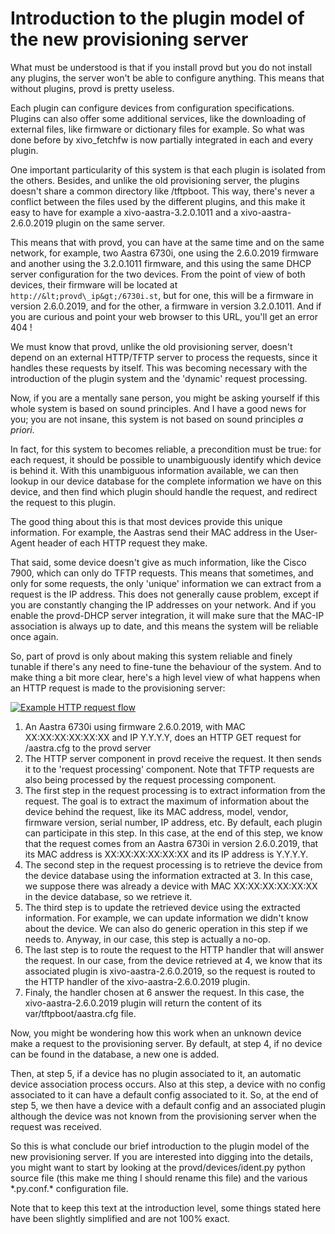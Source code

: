 Introduction to the plugin model of the new provisioning server
===============================================================

What must be understood is that if you install provd but you do not
install any plugins, the server won't be able to configure anything.
This means that without plugins, provd is pretty useless.

Each plugin can configure devices from configuration specifications.
Plugins can also offer some additional services, like the downloading of
external files, like firmware or dictionary files for example. So what
was done before by xivo\_fetchfw is now partially integrated in each and
every plugin.

One important particularity of this system is that each plugin is
isolated from the others. Besides, and unlike the old provisioning
server, the plugins doesn't share a common directory like /tftpboot.
This way, there's never a conflict between the files used by the
different plugins, and this make it easy to have for example a
xivo-aastra-3.2.0.1011 and a xivo-aastra-2.6.0.2019 plugin on the same
server.

This means that with provd, you can have at the same time and on the
same network, for example, two Aastra 6730i, one using the 2.6.0.2019
firmware and another using the 3.2.0.1011 firmware, and this using the
same DHCP server configuration for the two devices. From the point of
view of both devices, their firmware will be located at
`http://&lt;provd\_ip&gt;/6730i.st`, but for one, this will be a firmware
in version 2.6.0.2019, and for the other, a firmware in version
3.2.0.1011. And if you are curious and point your web browser to this
URL, you'll get an error 404 !

We must know that provd, unlike the old provisioning server, doesn't
depend on an external HTTP/TFTP server to process the requests, since it
handles these requests by itself. This was becoming necessary with the
introduction of the plugin system and the 'dynamic' request processing.

Now, if you are a mentally sane person, you might be asking yourself if
this whole system is based on sound principles. And I have a good news
for you; you are not insane, this system is not based on sound
principles *a priori*.

In fact, for this system to becomes reliable, a precondition must be
true: for each request, it should be possible to unambiguously identify
which device is behind it. With this unambiguous information available,
we can then lookup in our device database for the complete information
we have on this device, and then find which plugin should handle the
request, and redirect the request to this plugin.

The good thing about this is that most devices provide this unique
information. For example, the Aastras send their MAC address in the
User-Agent header of each HTTP request they make.

That said, some device doesn't give as much information, like the Cisco
7900, which can only do TFTP requests. This means that sometimes, and
only for some requests, the only 'unique' information we can extract
from a request is the IP address. This does not generally cause problem,
except if you are constantly changing the IP addresses on your network.
And if you enable the provd-DHCP server integration, it will make sure
that the MAC-IP association is always up to date, and this means the
system will be reliable once again.

So, part of provd is only about making this system reliable and finely
tunable if there's any need to fine-tune the behaviour of the system.
And to make thing a bit more clear, here's a high level view of what
happens when an HTTP request is made to the provisioning server:

[![Example HTTP request
flow](/images/blog/provd/.provd-http-request-flow_m.jpg "Example HTTP request flow, avr. 2011")](/images/blog/provd/provd-http-request-flow.png "Example HTTP request flow")

1.  An Aastra 6730i using firmware 2.6.0.2019, with MAC
    XX:XX:XX:XX:XX:XX and IP Y.Y.Y.Y, does an HTTP GET request for
    /aastra.cfg to the provd server
2.  The HTTP server component in provd receive the request. It then
    sends it to the 'request processing' component. Note that TFTP
    requests are also being processed by the request
    processing component.
3.  The first step in the request processing is to extract information
    from the request. The goal is to extract the maximum of information
    about the device behind the request, like its MAC address, model,
    vendor, firmware version, serial number, IP address, etc. By
    default, each plugin can participate in this step. In this case, at
    the end of this step, we know that the request comes from an Aastra
    6730i in version 2.6.0.2019, that its MAC address is
    XX:XX:XX:XX:XX:XX and its IP address is Y.Y.Y.Y.
4.  The second step in the request processing is to retrieve the device
    from the device database using the information extracted at 3. In
    this case, we suppose there was already a device with MAC
    XX:XX:XX:XX:XX:XX in the device database, so we retrieve it.
5.  The third step is to update the retrieved device using the
    extracted information. For example, we can update information we
    didn't know about the device. We can also do generic operation in
    this step if we needs to. Anyway, in our case, this step is actually
    a no-op.
6.  The last step is to route the request to the HTTP handler that will
    answer the request. In our case, from the device retrieved at 4, we
    know that its associated plugin is xivo-aastra-2.6.0.2019, so the
    request is routed to the HTTP handler of the
    xivo-aastra-2.6.0.2019 plugin.
7.  Finaly, the handler chosen at 6 answer the request. In this case,
    the xivo-aastra-2.6.0.2019 plugin will return the content of its
    var/tftpboot/aastra.cfg file.

Now, you might be wondering how this work when an unknown device make a
request to the provisioning server. By default, at step 4, if no device
can be found in the database, a new one is added.

Then, at step 5, if a device has no plugin associated to it, an
automatic device association process occurs. Also at this step, a device
with no config associated to it can have a default config associated to
it. So, at the end of step 5, we then have a device with a default
config and an associated plugin although the device was not known from
the provisioning server when the request was received.

So this is what conclude our brief introduction to the plugin model of
the new provisioning server. If you are interested into digging into the
details, you might want to start by looking at the
provd/devices/ident.py python source file (this make me thing I should
rename this file) and the various \*.py.conf.\* configuration file.

Note that to keep this text at the introduction level, some things
stated here have been slightly simplified and are not 100% exact.
